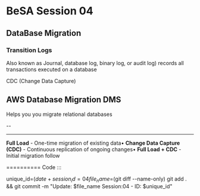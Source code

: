 # BeSA Session 04

## DataBase Migration 




### Transition Logs 
Also known as Journal, database log, binary log, or audit log) records all transactions executed on a database

CDC (Change Data Capture)

## AWS Database Migration DMS
Helps you you migrate relational databases 

--




---
 **Full Load** - One-time migration of existing data• **Change Data Capture (CDC)** - Continuous replication of ongoing changes• **Full Load + CDC** - Initial migration follow

 ==========
Code :::

unique_id=$(date +%Y%m%d%H%M%S)
session_id=04
file_name=$(git diff --name-only)
git add . && git commit -m "Update: $file_name Session:04 - ID: $unique_id"